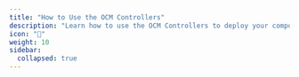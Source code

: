 ```yaml
---
title: "How to Use the OCM Controllers"
description: "Learn how to use the OCM Controllers to deploy your components to Kubernetes clusters."
icon: "🚀"
weight: 10
sidebar:
  collapsed: true
---
```


